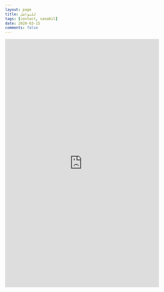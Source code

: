 ```yaml
---
layout: page
title: للتواصل
tags: [contact, sanabil]
date: 2020-03-15
comments: false
---
```

<iframe src="https://docs.google.com/forms/d/e/1FAIpQLSfU5JWHEODJNltg7w7imp-mun30-C8-Twi-RHy5NKKeoLLKuA/viewform?embedded=true" width="100%" height="812" frameborder="0" marginheight="0" marginwidth="0">Loading…</iframe>
